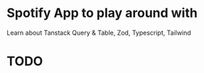 # Spotify App to play around with

Learn about Tanstack Query & Table, Zod, Typescript, Tailwind

# TODO
